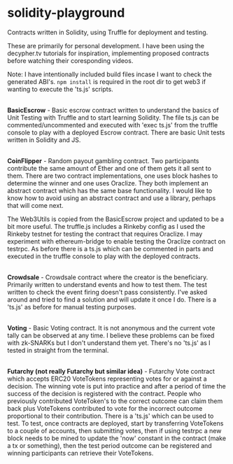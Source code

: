 # solidity-playground

Contracts written in Solidity, using Truffle for deployment and testing. 

These are primarily for personal development. I have been using the decypher.tv tutorials for inspiration, implementing proposed contracts before watching their coresponding videos.

Note: I have intentionally included build files incase I want to check the generated ABI's. <code>npm install</code> is required in the root dir to get web3 if wanting to execute the 'ts.js' scripts.

<br><b>BasicEscrow</b> - Basic escrow contract written to understand the basics of Unit Testing with Truffle and to start learning Solidity. The file ts.js can be commented/uncommented and executed with 'exec ts.js' from the truffle console to play with a deployed Escrow contract. There are basic Unit tests written in Solidity and JS.

<br><b>CoinFlipper</b> - Random payout gambling contract. Two participants contribute the same amount of Ether and one of them gets it all sent to them. There are two contract implementations, one uses block hashes to determine the winner and one uses Oraclize. They both implement an abstract contract which has the same base functionality. I would like to know how to avoid using an abstract contract and use a library, perhaps that will come next.

The Web3Utils is copied from the BasicEscrow project and updated to be a bit more useful. The truffle.js includes a Rinkeby config as I used the Rinkeby testnet for testing the contract that requires Oraclize. I may experiment with ethereum-bridge to enable testing the Oraclize contract on testrpc. As before there is a ts.js which can be commented in parts and executed in the truffle console to play with the deployed contracts.

<br><b>Crowdsale</b> - Crowdsale contract where the creator is the beneficiary. Primarily written to understand events and how to test them. The test written to check the event firing doesn't pass consistently. I've asked around and tried to find a solution and will update it once I do. There is a 'ts.js' as before for manual testing purposes.

<br><b>Voting</b> - Basic Voting contract. It is not anonymous and the current vote tally can be observed at any time. I believe these problems can be fixed with zk-SNARKs but I don't understand them yet. There's no 'ts.js' as I tested in straight from the terminal.

<br><b>Futarchy (not really Futarchy but similar idea)</b> - Futarchy Vote contract which accepts ERC20 VoteTokens representing votes for or against a decision. The winning vote is put into practice and after a period of time the success of the decision is registered with the contract. People who previously contributed VoteToken's to the correct outcome can claim them back plus VoteTokens contributed to vote for the incorrect outcome proportional to their contribution. There is a 'ts.js' which can be used to test. To test, once contracts are deployed, start by transferring VoteTokens to a couple of accounts, then submitting votes, then if using testrpc a new block needs to be mined to update the 'now' constant in the contract (make a tx or something), then the test period outcome can be registered and winning participants can retrieve their VoteTokens.

